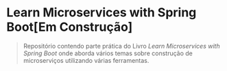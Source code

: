 # Learn Microservices with Spring Boot[Em Construção]

> Repositório contendo parte prática do Livro *Learn Microservices with Spring Boot* onde aborda vários temas sobre construção de microserviços utilizando várias ferramentas.